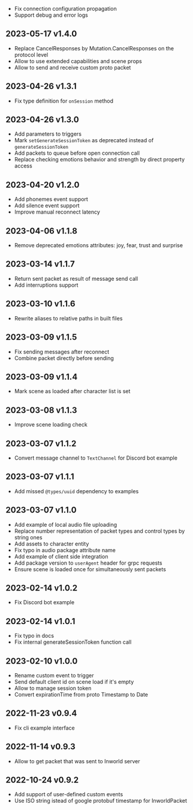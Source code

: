 * Fix connection configuration propagation
* Support debug and error logs

## 2023-05-17 v1.4.0
* Replace CancelResponses by Mutation.CancelResponses on the protocol level
* Allow to use extended capabilities and scene props
* Allow to send and receive custom proto packet

## 2023-04-26 v1.3.1
* Fix type definition for `onSession` method

## 2023-04-26 v1.3.0

* Add parameters to triggers
* Mark `setGenerateSessionToken` as deprecated instead of `generateSessionToken` 
* Add packets to queue before open connection call
* Replace checking emotions behavior and strength by direct property access

## 2023-04-20 v1.2.0

* Add phonemes event support
* Add silence event support
* Improve manual reconnect latency

## 2023-04-06 v1.1.8

* Remove deprecated emotions attributes: joy, fear, trust and surprise

## 2023-03-14 v1.1.7

* Return sent packet as result of message send call
* Add interruptions support

## 2023-03-10 v1.1.6

* Rewrite aliases to relative paths in built files

## 2023-03-09 v1.1.5

* Fix sending messages after reconnect
* Combine packet directly before sending

## 2023-03-09 v1.1.4

* Mark scene as loaded after character list is set

## 2023-03-08 v1.1.3

* Improve scene loading check

## 2023-03-07 v1.1.2

* Convert message channel to `TextChannel` for Discord bot example

## 2023-03-07 v1.1.1

* Add missed `@types/uuid` dependency to examples

## 2023-03-07 v1.1.0

* Add example of local audio file uploading
* Replace number representation of packet types and control types by string ones
* Add assets to character entity
* Fix typo in audio package attribute name
* Add example of client side integration
* Add package version to `userAgent` header for grpc requests
* Ensure scene is loaded once for simultaneously sent packets

## 2023-02-14 v1.0.2

* Fix Discord bot example

## 2023-02-14 v1.0.1

* Fix typo in docs
* Fix internal generateSessionToken function call

## 2023-02-10 v1.0.0

* Rename custom event to trigger
* Send default client id on scene load if it's empty
* Allow to manage session token
* Convert expirationTime from proto Timestamp to Date

## 2022-11-23 v0.9.4

* Fix cli example interface

## 2022-11-14 v0.9.3

* Allow to get packet that was sent to Inworld server

## 2022-10-24 v0.9.2

* Add support of user-defined custom events
* Use ISO string istead of google protobuf timestamp for InworldPacket
